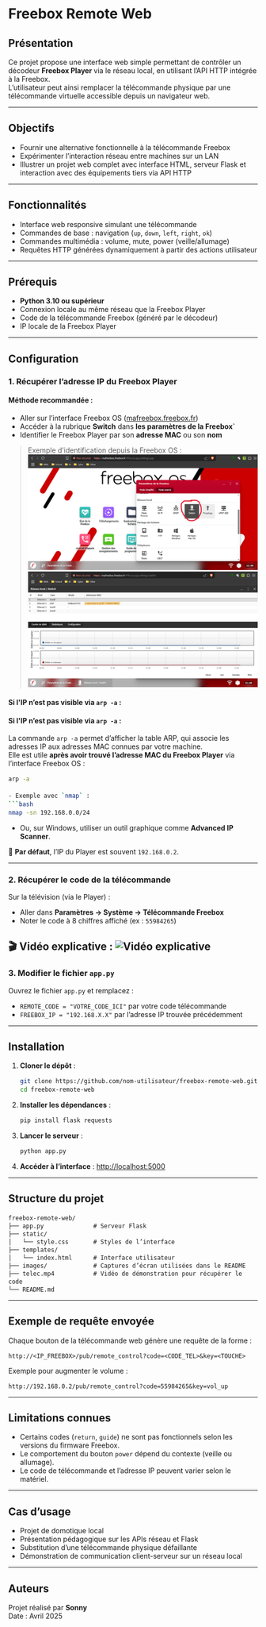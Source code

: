 
# Freebox Remote Web

## Présentation

Ce projet propose une interface web simple permettant de contrôler un décodeur **Freebox Player** via le réseau local, en utilisant l’API HTTP intégrée à la Freebox.  
L’utilisateur peut ainsi remplacer la télécommande physique par une télécommande virtuelle accessible depuis un navigateur web.

---

## Objectifs

- Fournir une alternative fonctionnelle à la télécommande Freebox
- Expérimenter l’interaction réseau entre machines sur un LAN
- Illustrer un projet web complet avec interface HTML, serveur Flask et interaction avec des équipements tiers via API HTTP

---

## Fonctionnalités

- Interface web responsive simulant une télécommande
- Commandes de base : navigation (`up`, `down`, `left`, `right`, `ok`)
- Commandes multimédia : volume, mute, power (veille/allumage)
- Requêtes HTTP générées dynamiquement à partir des actions utilisateur

---

## Prérequis

- **Python 3.10 ou supérieur**
- Connexion locale au même réseau que la Freebox Player
- Code de la télécommande Freebox (généré par le décodeur)
- IP locale de la Freebox Player

---

## Configuration

### 1. Récupérer l’adresse IP du Freebox Player

#### Méthode recommandée :

- Aller sur l’interface Freebox OS ([mafreebox.freebox.fr](http://mafreebox.freebox.fr))
- Accéder à la rubrique **Switch** dans **les paramètres de la Freebox`**
- Identifier le Freebox Player par son **adresse MAC** ou son **nom**

> Exemple d’identification depuis la Freebox OS :
> ![Capture Freebox OS](images/switch-access.png)
> ![Capture Freebox OS](images/mac-list.png)

#### Si l'IP n’est pas visible via `arp -a` :
#### Si l'IP n’est pas visible via `arp -a` :

La commande `arp -a` permet d’afficher la table ARP, qui associe les adresses IP aux adresses MAC connues par votre machine.  
Elle est utile **après avoir trouvé l’adresse MAC du Freebox Player** via l’interface Freebox OS :

```bash
arp -a

- Exemple avec `nmap` :
```bash
nmap -sn 192.168.0.0/24
```

- Ou, sur Windows, utiliser un outil graphique comme **Advanced IP Scanner**.

📌 **Par défaut**, l’IP du Player est souvent `192.168.0.2`.

---

### 2. Récupérer le code de la télécommande

Sur la télévision (via le Player) :

- Aller dans **Paramètres → Système → Télécommande Freebox**
- Noter le code à 8 chiffres affiché (ex : `55984265`)

🎬 **Vidéo explicative** :
![Vidéo explicative](images/telec.gif)
---

### 3. Modifier le fichier `app.py`

Ouvrez le fichier `app.py` et remplacez :

- `REMOTE_CODE = "VOTRE_CODE_ICI"` par votre code télécommande
- `FREEBOX_IP = "192.168.X.X"` par l’adresse IP trouvée précédemment

---

## Installation

1. **Cloner le dépôt** :
   ```bash
   git clone https://github.com/nom-utilisateur/freebox-remote-web.git
   cd freebox-remote-web
   ```

2. **Installer les dépendances** :
   ```bash
   pip install flask requests
   ```

3. **Lancer le serveur** :
   ```bash
   python app.py
   ```

4. **Accéder à l’interface** :
   [http://localhost:5000](http://localhost:5000)

---

## Structure du projet

```
freebox-remote-web/
├── app.py              # Serveur Flask
├── static/
│   └── style.css       # Styles de l’interface
├── templates/
│   └── index.html      # Interface utilisateur
├── images/             # Captures d’écran utilisées dans le README
├── telec.mp4           # Vidéo de démonstration pour récupérer le code
└── README.md
```

---

## Exemple de requête envoyée

Chaque bouton de la télécommande web génère une requête de la forme :
```
http://<IP_FREEBOX>/pub/remote_control?code=<CODE_TEL>&key=<TOUCHE>
```

Exemple pour augmenter le volume :
```
http://192.168.0.2/pub/remote_control?code=55984265&key=vol_up
```

---

## Limitations connues

- Certains codes (`return`, `guide`) ne sont pas fonctionnels selon les versions du firmware Freebox.
- Le comportement du bouton `power` dépend du contexte (veille ou allumage).
- Le code de télécommande et l’adresse IP peuvent varier selon le matériel.

---

## Cas d’usage

- Projet de domotique local
- Présentation pédagogique sur les APIs réseau et Flask
- Substitution d’une télécommande physique défaillante
- Démonstration de communication client-serveur sur un réseau local

---

## Auteurs

Projet réalisé par **Sonny**  
Date : Avril 2025
